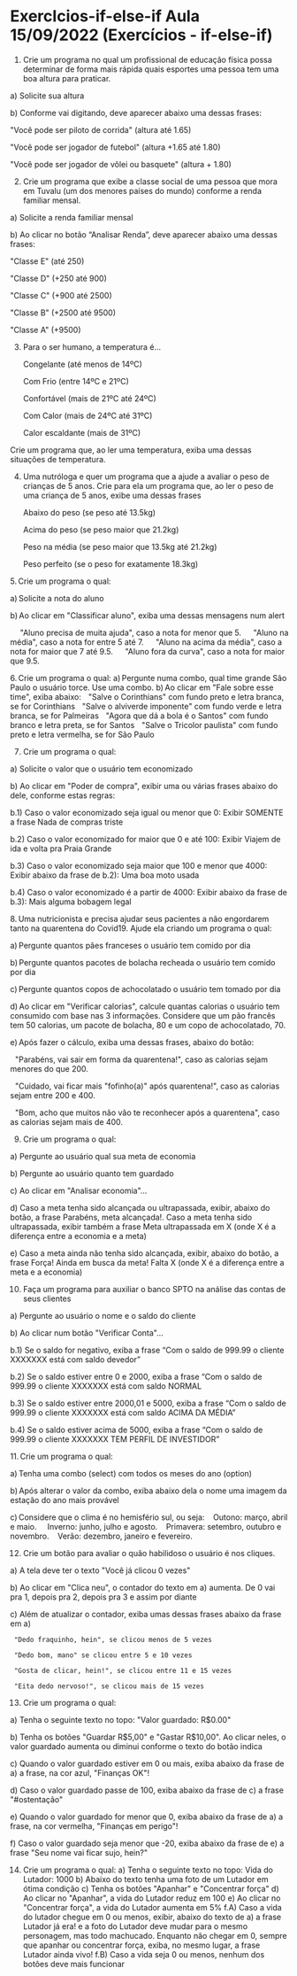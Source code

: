 # ExercIcios-if-else-if Aula 15/09/2022 (Exercícios - if-else-if)
1. Crie um programa no qual um profissional de educação física possa determinar de forma mais rápida quais esportes uma pessoa tem uma boa altura para praticar.

a) Solicite sua altura

b) Conforme vai digitando, deve aparecer abaixo uma dessas frases:

   "Você pode ser piloto de corrida" (altura até 1.65)

   "Você pode ser jogador de futebol" (altura +1.65 até 1.80)

   "Você pode ser jogador de vôlei ou basquete" (altura + 1.80)

 

  
2. Crie um programa que exibe a classe social de uma pessoa que mora em Tuvalu (um dos menores países do mundo) conforme a renda familiar mensal.

a) Solicite a renda familiar mensal

b) Ao clicar no botão “Analisar Renda”, deve aparecer abaixo uma dessas frases:   

   "Classe E" (até 250)

   "Classe D" (+250 até 900)

   "Classe C" (+900 até 2500)

   "Classe B" (+2500 até 9500)

   "Classe A" (+9500)

 

  
3. Para o ser humano, a temperatura é...

    Congelante (até menos de 14ºC)

    Com Frio (entre 14ºC e 21ºC)

    Confortável (mais de 21ºC até 24ºC)

    Com Calor (mais de 24ºC até 31ºC)

    Calor escaldante (mais de 31ºC)

Crie um programa que, ao ler uma temperatura, exiba uma dessas situações de temperatura.

 

 

4. Uma nutróloga e quer um programa que a ajude a avaliar o peso de crianças de 5 anos. Crie para ela um programa que, ao ler o peso de uma criança de 5 anos, exibe uma dessas frases

    Abaixo do peso (se peso até 13.5kg)

    Acima do peso (se peso maior que 21.2kg)

    Peso na média (se peso maior que 13.5kg até 21.2kg)

    Peso perfeito (se o peso for exatamente 18.3kg)

 

 
5. Crie um programa o qual:

a) Solicite a nota do aluno

b) Ao clicar em "Classificar aluno", exiba uma dessas mensagens num alert

      "Aluno precisa de muita ajuda", caso a nota for menor que 5.
      "Aluno na média", caso a nota for entre 5 até 7.
      "Aluno na acima da média", caso a nota for maior que 7 até 9.5.
      "Aluno fora da curva", caso a nota for maior que 9.5.

 

 
6. Crie um programa o qual:
a) Pergunte numa combo, qual time grande São Paulo o usuário torce. Use uma combo.
b) Ao clicar em "Fale sobre esse time", exiba abaixo:
   "Salve o Corinthians" com fundo preto e letra branca, se for Corinthians
   "Salve o alviverde imponente" com fundo verde e letra branca, se for Palmeiras
   "Agora que dá a bola é o Santos" com fundo branco e letra preta, se for Santos
   "Salve o Tricolor paulista" com fundo preto e letra vermelha, se for São Paulo

 

7. Crie um programa o qual:

a) Solicite o valor que o usuário tem economizado

b) Ao clicar em "Poder de compra", exibir uma ou várias frases abaixo do dele, conforme estas regras:

   b.1) Caso o valor economizado seja igual ou menor que 0: Exibir SOMENTE a frase Nada de compras triste

   b.2) Caso o valor economizado for maior que 0 e até 100: Exibir Viajem de ida e volta pra Praia Grande

   b.3) Caso o valor economizado seja maior que 100 e menor que 4000: Exibir abaixo da frase de b.2): Uma boa moto usada

   b.4) Caso o valor economizado é a partir de 4000: Exibir abaixo da frase de b.3): Mais alguma bobagem legal

 

8. Uma nutricionista e precisa ajudar seus pacientes a não engordarem tanto na quarentena do Covid19. Ajude ela criando um programa o qual:

a) Pergunte quantos pães franceses o usuário tem comido por dia

b) Pergunte quantos pacotes de bolacha recheada o usuário tem comido por dia

c) Pergunte quantos copos de achocolatado o usuário tem tomado por dia

d) Ao clicar em "Verificar calorias", calcule quantas calorias o usuário tem consumido com base nas 3 informações. Considere que um pão francês tem 50 calorias, um pacote de bolacha, 80 e um copo de achocolatado, 70.

e) Após fazer o cálculo, exiba uma dessas frases, abaixo do botão:

   "Parabéns, vai sair em forma da quarentena!", caso as calorias sejam menores do que 200.

   "Cuidado, vai ficar mais "fofinho(a)" após quarentena!", caso as calorias sejam entre 200 e 400.

   "Bom, acho que muitos não vão te reconhecer após a quarentena", caso as calorias sejam mais de 400.

 

9. Crie um programa o qual:

a) Pergunte ao usuário qual sua meta de economia

b) Pergunte ao usuário quanto tem guardado

c) Ao clicar em "Analisar economia"...

d) Caso a meta tenha sido alcançada ou ultrapassada, exibir, abaixo do botão, a frase Parabéns, meta alcançada!. Caso a meta tenha sido ultrapassada, exibir também a frase Meta ultrapassada em X (onde X é a diferença entre a economia e a meta)

e) Caso a meta ainda não tenha sido alcançada, exibir, abaixo do botão, a frase Força! Ainda em busca da meta! Falta X (onde X é a diferença entre a meta e a economia)

 

10. Faça um programa para auxiliar o banco SPTO na análise das contas de seus clientes

 a) Pergunte ao usuário o nome e o saldo do cliente

 b) Ao clicar num botão "Verificar Conta"...

b.1) Se o saldo for negativo, exiba a frase “Com o saldo de 999.99 o cliente XXXXXXX está com saldo devedor”  

b.2) Se o saldo estiver entre 0 e 2000, exiba a frase “Com o saldo de 999.99 o cliente XXXXXXX está com saldo NORMAL  

b.3) Se o saldo estiver entre 2000,01 e 5000, exiba a frase “Com o saldo de 999.99 o cliente XXXXXXX está com saldo ACIMA DA MÉDIA”  

b.4) Se o saldo estiver acima de 5000, exiba a frase “Com o saldo de 999.99 o cliente XXXXXXX TEM PERFIL DE INVESTIDOR”  

 

 
11. Crie um programa o qual:

a) Tenha uma combo (select) com todos os meses do ano (option)

b) Após alterar o valor da combo, exiba abaixo dela o nome uma imagem da estação do ano mais provável

c) Considere que o clima é no hemisfério sul, ou seja:
     Outono: março, abril e maio.
     Inverno: junho, julho e agosto.
     Primavera: setembro, outubro e novembro.
     Verão: dezembro, janeiro e fevereiro.


12. Crie um botão para avaliar o quão habilidoso o usuário é nos cliques.

a) A tela deve ter o texto "Você já clicou 0 vezes"

b) Ao clicar em "Clica neu", o contador do texto em a) aumenta. De 0 vai pra 1, depois pra 2, depois pra 3 e assim por diante

c) Além de atualizar o contador, exiba umas dessas frases abaixo da frase em a)

     "Dedo fraquinho, hein", se clicou menos de 5 vezes

     "Dedo bom, mano" se clicou entre 5 e 10 vezes

     "Gosta de clicar, hein!", se clicou entre 11 e 15 vezes

     "Eita dedo nervoso!", se clicou mais de 15 vezes



13. Crie um programa o qual:

a) Tenha o seguinte texto no topo: "Valor guardado: R$0.00"

b) Tenha os botões "Guardar R$5,00" e "Gastar R$10,00". Ao clicar neles, o valor guardado aumenta ou diminui conforme o texto do botão indica

c) Quando o valor guardado estiver em 0 ou mais, exiba abaixo da frase de a) a frase, na cor azul, "Finanças OK"!

d) Caso o valor guardado passe de 100, exiba abaixo da frase de c) a frase "#ostentação"

e) Quando o valor guardado for menor que 0, exiba abaixo da frase de a) a frase, na cor vermelha, "Finanças em perigo"!

f) Caso o valor guardado seja menor que -20, exiba abaixo da frase de e) a frase "Seu nome vai ficar sujo, hein?"



14. Crie um programa o qual:
a) Tenha o seguinte texto no topo: Vida do Lutador: 1000
b) Abaixo do texto tenha uma foto de um Lutador em ótima condição
c) Tenha os botões "Apanhar" e "Concentrar força"
d) Ao clicar no "Apanhar", a vida do Lutador reduz em 100
e) Ao clicar no "Concentrar força", a vida do Lutador aumenta em 5%
f.A) Caso a vida do lutador chegue em 0 ou menos, exibir, abaixo do texto de a) a frase Lutador já era! e a foto do Lutador deve mudar para o mesmo personagem, mas todo machucado. Enquanto não chegar em 0, sempre que apanhar ou concentrar força, exiba, no mesmo lugar, a frase Lutador ainda vivo!
f.B) Caso a vida seja 0 ou menos, nenhum dos botões deve mais funcionar
